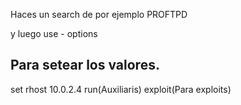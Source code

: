 
Haces un search de por ejemplo PROFTPD

y luego use - options
## Para setear los valores.
set rhost 10.0.2.4
run(Auxiliaris)
exploit(Para exploits)

